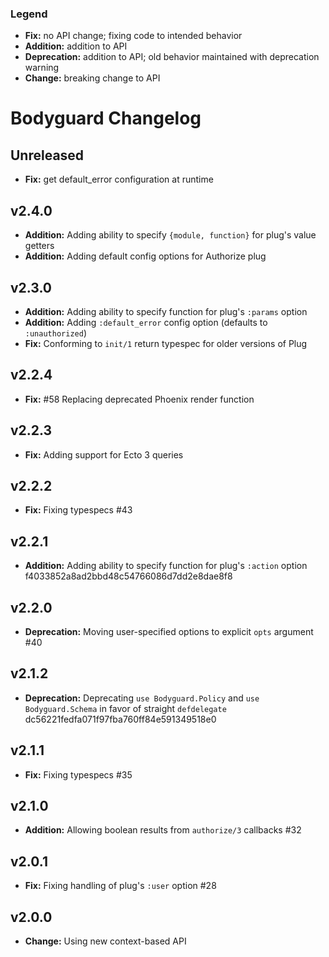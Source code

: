### Legend

* **Fix:** no API change; fixing code to intended behavior
* **Addition:** addition to API
* **Deprecation:** addition to API; old behavior maintained with deprecation warning
* **Change:** breaking change to API

# Bodyguard Changelog

## Unreleased
* **Fix:** get default_error configuration at runtime

## v2.4.0

* **Addition:** Adding ability to specify `{module, function}` for plug's value getters
* **Addition:** Adding default config options for Authorize plug

## v2.3.0

* **Addition:** Adding ability to specify function for plug's `:params` option  
* **Addition:** Adding `:default_error` config option (defaults to `:unauthorized`)
* **Fix:** Conforming to `init/1` return typespec for older versions of Plug

## v2.2.4

* **Fix:** #58 Replacing deprecated Phoenix render function

## v2.2.3

* **Fix:** Adding support for Ecto 3 queries

## v2.2.2

* **Fix:** Fixing typespecs #43

## v2.2.1

* **Addition:** Adding ability to specify function for plug's `:action` option f4033852a8ad2bbd48c54766086d7dd2e8dae8f8

## v2.2.0

* **Deprecation:** Moving user-specified options to explicit `opts` argument #40

## v2.1.2
* **Deprecation:** Deprecating `use Bodyguard.Policy` and `use Bodyguard.Schema` in favor of straight `defdelegate` dc56221fedfa071f97fba760ff84e591349518e0

## v2.1.1

* **Fix:** Fixing typespecs #35

## v2.1.0

* **Addition:** Allowing boolean results from `authorize/3` callbacks #32

## v2.0.1

* **Fix:** Fixing handling of plug's `:user` option #28

## v2.0.0

* **Change:** Using new context-based API
